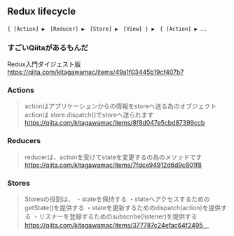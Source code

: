 ## Redux lifecycle

```
{ [Action] ▶︎　[Reducer] ▶︎　[Store] ▶︎　[View] } ▶︎　{ [Action] ▶︎ ‥‥
```

### すごいQiitaがあるもんだ
Redux入門ダイジェスト版
https://qiita.com/kitagawamac/items/49a1f03445b19cf407b7

### Actions
>actionはアプリケーションからの情報をstoreへ送る為のオブジェクト  
>actionは store.dispatch()でstoreへ送られます　　
https://qiita.com/kitagawamac/items/8f8d047e5cbd87399ccb

### Reducers
> reducerは、actionを受けてstateを変更するの為のメソッドです　　
https://qiita.com/kitagawamac/items/7fdce94912d6d9c801f8

### Stores
> Storesの役割は、
> ・stateを保持する
> ・stateへアクセスするためのgetState()を提供する
> ・stateを更新するためのdispatch(action)を提供する
> ・リスナーを登録するためのsubscribe(listener)を提供する　　
https://qiita.com/kitagawamac/items/377787c24efac64f2495　
